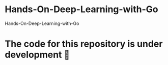 # Hands-On-Deep-Learning-with-Go
Hands-On-Deep-Learning-with-Go
# The code for this repository is under development :construction_worker:
